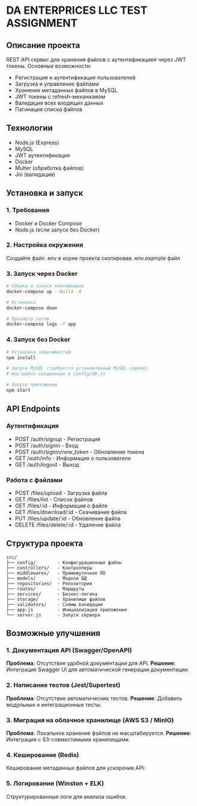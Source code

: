 # DA ENTERPRICES LLC TEST ASSIGNMENT

## Описание проекта

REST API сервис для хранения файлов с аутентификацией через JWT токены. Основные возможности:

- Регистрация и аутентификация пользователей
- Загрузка и управление файлами
- Хранение метаданных файлов в MySQL
- JWT токены с refresh-механизмом
- Валидация всех входящих данных
- Пагинация списка файлов

## Технологии

- Node.js (Express)
- MySQL
- JWT аутентификация
- Docker
- Multer (обработка файлов)
- Joi (валидация)

## Установка и запуск

### 1. Требования

- Docker и Docker Compose
- Node.js (если запуск без Docker)

### 2. Настройка окружения

Создайте файл .env в корне проекта скопировав .env.example файл

### 3. Запуск через Docker

```bash
# Сборка и запуск контейнеров
docker-compose up --build -d

# Остановка
docker-compose down

# Просмотр логов
docker-compose logs -f app
```

### 4. Запуск без Docker

```bash
# Установка зависимостей
npm install

# Запуск MySQL (требуется установленный MySQL сервер)
# Настройте соединение в config/db.js

# Запуск приложения
npm start
```

## API Endpoints

### Аутентификация

- POST /auth/signup - Регистрация
- POST /auth/signin - Вход
- POST /auth/signin/new_token - Обновление токена
- GET /auth/info - Информация о пользователе
- GET /auth/logout - Выход

### Работа с файлами

- POST /files/upload - Загрузка файла
- GET /files/list - Список файлов
- GET /files/:id - Информация о файле
- GET /files/download/:id - Скачивание файла
- PUT /files/update/:id - Обновление файла
- DELETE /files/delete/:id - Удаление файла

## Структура проекта

```
src/
├── config/        - Конфигурационные файлы
├── controllers/   - Контроллеры
├── middlewares/   - Промежуточное ПО
├── models/        - Модели БД
├── repositories/  - Репозитории
├── routes/        - Маршруты
├── services/      - Бизнес-логика
├── storage/       - Хранилище файлов
├── validators/    - Схемы валидации
├── app.js         - Инициализация приложения
└── server.js      - Запуск сервера
```

## Возможные улучшения

### 1. Документация API (Swagger/OpenAPI)

**Проблема**: Отсутствие удобной документации для API.
**Решение**: Интеграция Swagger UI для автоматической генерации документации.

### 2. Написание тестов (Jest/Supertest)

**Проблема**: Отсутствие автоматических тестов.
**Решение**: Добавить модульные и интеграционные тесты.

### 3. Миграция на облачное хранилище (AWS S3 / MinIO)

**Проблема**: Локальное хранение файлов не масштабируется.
**Решение**: Интеграция с S3-совместимыми хранилищами.

### 4. Кеширование (Redis)

Кеширование метаданных файлов для ускорения API:

### 5. Логирование (Winston + ELK)

Структурированные логи для анализа ошибок.
